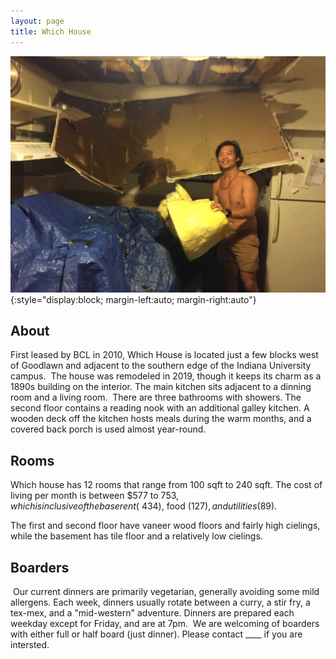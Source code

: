 ```yaml
---
layout: page
title: Which House
---
```


![Welcome to Which House](/assets/house-pics/aaron_ceiling_2.jpg){:style="display:block; margin-left:auto; margin-right:auto"}

## About

First leased by BCL in 2010, Which House is located just a few blocks west of Goodlawn and adjacent to the southern edge of the Indiana University campus.
​
The house was remodeled in 2019, though it keeps its charm as a 1890s building on the interior. The main kitchen sits adjacent to a dinning room and a living room.
​
There are three bathrooms with showers. The second floor contains a reading nook with an additional galley kitchen. A wooden deck off the kitchen hosts meals during the warm months, and a covered back porch is used almost year-round.
​

## Rooms

Which house has 12 rooms that range from 100 sqft to 240 sqft. The cost of living per month is between $577 to $753, which is inclusive of the base rent (~$434), food ($127), and utilities ($89).

The first and second floor have vaneer wood floors and fairly high cielings, while the basement has tile floor and a relatively low cielings.
​

## Boarders

​
Our current dinners are primarily vegetarian, generally avoiding some mild allergens. Each week, dinners usually rotate between a curry, a stir fry, a tex-mex, and a "mid-western" adventure. Dinners are prepared each weekday except for Friday, and are at 7pm.
​
We are welcoming of boarders with either full or half board (just dinner). Please contact ____ if you are intersted.
